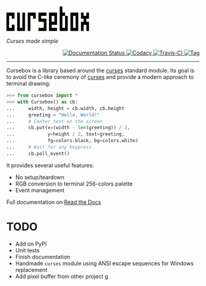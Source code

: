 
<img src=resources/logo_animation.gif width=216/>

*Curses made simple*

<p align="right">
    <a href='http://cursebox.readthedocs.io/en/latest/?badge=latest'>
        <img height=27 src='https://readthedocs.org/projects/cursebox/badge/?version=latest' alt='Documentation Status' />
    </a>
    <a href="https://www.codacy.com/app/Tenchi2xh/cursebox">
        <img height=27 alt="Codacy" src="https://img.shields.io/codacy/cd823f12d6dc4a78a68825d97448ae9f.svg">
    </a>
    <a href="https://travis-ci.org/Tenchi2xh/cursebox">
        <img height=27 alt="Travis-CI" src="https://img.shields.io/travis/Tenchi2xh/cursebox.svg">
    </a>
    <a href="https://github.com/Tenchi2xh/Almonds/releases/tag/1.0">
        <img height=27 alt="Tag" src="https://img.shields.io/badge/tag-1.0-blue.svg">
    </a>
</p>

---

Cursebox is a library based around the [curses](https://docs.python.org/3/library/curses.html) standard module. Its goal is to avoid the C-like ceremony of [curses](https://docs.python.org/3/library/curses.html) and provide a modern approach to terminal drawing:

```python
>>> from cursebox import *
>>> with Cursebox() as cb:
...     width, height = cb.width, cb.height
...     greeting = "Hello, World!"
...     # Center text on the screen
...     cb.put(x=(width - len(greeting)) / 2,
...            y=height / 2, text=greeting,
...            fg=colors.black, bg=colors.white)
...     # Wait for any keypress
...     cb.poll_event()
```

It provides several useful features:

- No setup/teardown
- RGB conversion to terminal 256-colors palette
- Event management

Full documentation on [Read the Docs](http://cursebox.readthedocs.io/)

# TODO

- Add on PyPI
- Unit tests
- Finish documentation
- Handmade `curses` module using ANSI escape sequences for Windows replacement
- Add pixel buffer from other project
g
